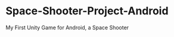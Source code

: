 Space-Shooter-Project-Android
=============================

My First Unity Game for Android, a Space Shooter
